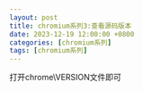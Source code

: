 ```yaml
---
layout: post
title: chromium系列3:查看源码版本
date: 2023-12-19 12:00:00 +0800
categories: [chromium系列]
tags: [chromium系列]
---
```

打开chrome\VERSION文件即可
